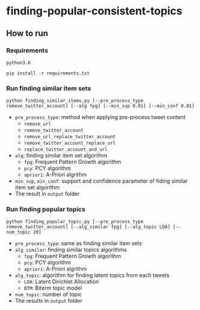 # finding-popular-consistent-topics

## How to run
### Requirements
    python3.6

    pip install -r requirements.txt

### Run finding similar item sets

    python finding_similar_items.py [--pre_process_type remove_twitter_account] [--alg fpg] [--min_sup 0.01] [--min_conf 0.01]

- `pre_process_type`: method when applying pre-process tweet content
  + `remove_url` 
  + `remove_twitter_account`
  + `remove_url_replace_twitter_account`
  + `remove_twitter_account_replace_url`
  + `replace_twitter_account_and_url`
- `alg`: finding similar item set algorithm
  + `fpg`: Frequent Pattern Growth algorithm 
  + `pcy`: PCY algorithm
  + `apriori`: A-Priori algrithm
- `min_sup`, `min_conf`: support and confidence parameter of fiding similar item set algorithm
- The result in `output` folder

### Run finding popular topics

    python finding_popular_topic.py [--pre_process_type remove_twitter_account] [--alg_similar fpg] [--alg_topic LDA] [--num_topic 20]

- `pre_process_type`: same as finding similar item sets 
- `alg_similar`: finding similar topics algorithms
  + `fpg`: Frequent Pattern Growth algorithm 
  + `pcy`: PCY algorithm
  + `apriori`: A-Priori algrithm
- `alg_topic`: algorithm for finding latent topics from each tweets
  + `LDA`: Latent Dirichlet Allocation
  + `BTM`: Biterm topic model
- `num_topic`: number of topic
- The results in `output` folder